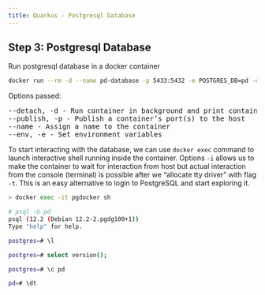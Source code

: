 ```yaml
---
title: Quarkus - Postgresql Database
---
```


## Step 3: Postgresql Database
Run postgresql database in a docker container
```bash
docker run --rm -d --name pd-database -p 5433:5432 -e POSTGRES_DB=pd -e POSTGRES_USER=pd -e POSTGRES_PASSWORD=pd postgres
```
Options passed:
<pre>
--detach, -d - Run container in background and print container ID
--publish, -p - Publish a container’s port(s) to the host
--name - Assign a name to the container
--env, -e - Set environment variables
</pre>

To start interacting with the database, we can use `docker exec` command to launch interactive shell running inside the container. 
Options `-i` allows us to make the container to wait for interaction from host but actual interaction from the console (terminal) 
is possible after we “allocate tty driver” with flag `-t`. This is an easy alternative to login to PostgreSQL and start exploring it.

```bash
> docker exec -it pgdocker sh

# psql -U pd
psql (12.2 (Debian 12.2-2.pgdg100+1))
Type "help" for help.

postgres=# \l

postgres=# select version();

postgres=# \c pd

pd=# \dt
```
